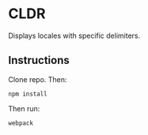 # CLDR

Displays locales with specific delimiters.

## Instructions

Clone repo. Then:

`npm install`

Then run:

`webpack`